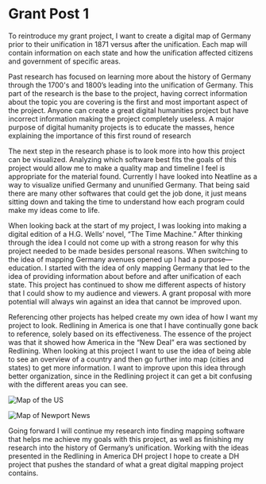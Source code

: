 # Grant Post 1
To reintroduce my grant project, I want to create a digital map of Germany prior to their unification in 1871 versus after the unification. Each map will contain information on each state and how the unification affected citizens and government of specific areas.

Past research has focused on learning more about the history of Germany through the 1700's and 1800’s leading into the unification of Germany. This part of the research is the base to the project, having correct information about the topic you are covering is the first and most important aspect of the project. Anyone can create a great digital humanities project but have incorrect information making the project completely useless. A major purpose of digital humanity projects is to educate the masses, hence explaining the importance of this first round of research

The next step in the research phase is to look more into how this project can be visualized. Analyzing which software best fits the goals of this project would allow me to make a quality map and timeline I feel is appropriate for the material found. Currently I have looked into Neatline as a way to visualize unified Germany and ununified Germany. That being said there are many other softwares that could get the job done, it just means sitting down and taking the time to understand how each program could make my ideas come to life.

When looking back at the start of my project, I was looking into making a digital edition of a H.G. Wells’ novel, “The Time Machine.” After thinking through the idea I could not come up with a strong reason for why this project needed to be made besides personal reasons. When switching to the idea of mapping Germany avenues opened up I had a purpose— education. I started with the idea of only mapping Germany that led to the idea of providing information about before and after unification of each state. This project has continued to show me different aspects of history that I could show to my audience and viewers. A grant proposal with more potential will always win against an idea that cannot be improved upon.

Referencing other projects has helped create my own idea of how I want my project to look. Redlining in America is one that I have continually gone back to reference, solely based on its effectiveness. The essence of the project was that it showed how America in the “New Deal” era was sectioned by Redlining. When looking at this project I want to use the idea of being able to see an overview of a country and then go further into map (cities and states) to get more information. I want to improve upon this idea through better organization, since in the Redlining project it can get a bit confusing with the different areas you can see. 

![Map of the US](https://colin-lowrance.github.io/Colin-Lowrance/images/US-Map.PNG)


![Map of Newport News](https://colin-lowrance.github.io/Colin-Lowrance/images/Map-NN.PNG)

Going forward I will continue my research into finding mapping software that helps me achieve my goals with this project, as well as finishing my research into the history of Germany’s unification. Working with the ideas presented in the Redlining in America DH project I hope to create a DH project that pushes the standard of what a great digital mapping project contains.
